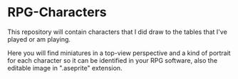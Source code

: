 # RPG-Characters
This repository will contain characters that I did draw to the tables that I've played or am playing.

Here you will find miniatures in a top-view perspective and a kind of portrait for each character so it can be identified in your RPG software, also the editable image in ".aseprite" extension.

